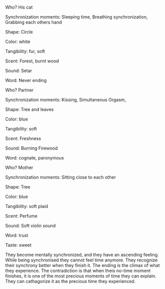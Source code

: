 Who? His cat

Synchronization moments: Sleeping time, Breathing synchronization, Grabbing each others hand

Shape: Circle

Color: white

Tangibility: fur, soft

Scent: Forest, burnt wood

Sound: Setar

Word: Never ending



Who? Partner

Synchronization moments: Kissing, Simultaneous Orgasm, 

Shape: Tree and leaves

Color: blue

Tangibility: soft

Scent: Freshness

Sound: Burning Firewood

Word: cognate, paronymous



Who? Mother

Synchronization moments: Sitting close to each other

Shape: Tree 

Color: blue

Tangibility: soft plaid

Scent: Perfume

Sound: Soft violin sound

Word: trust

Taste: sweet



They become mentally synchronized, and they have an ascending feeling. While being synchronised they cannot feel time anymore. They recognize their synchrony better when they finish it. The ending is the climax of what they experience. The contradiction is that when theis no-time moment finishes, it is one of the most precious moments of time they can explain. They can cathagorize it as the precious time they experienced. 